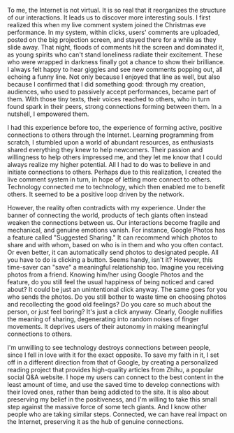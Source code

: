 To me, the Internet is not virtual. It is so real that it reorganizes the structure of our interactions. It leads us to discover more interesting souls. I first realized this when my live comment system joined the Christmas eve performance. In my system, within clicks, users' comments are uploaded, posted on the big projection screen, and stayed there for a while as they slide away. That night, floods of comments hit the screen and dominated it, as young spirits who can't stand loneliness radiate their excitement. These who were wrapped in darkness finally got a chance to show their brilliance. I always felt happy to hear giggles and see new comments popping out, all echoing a funny line. Not only because I enjoyed that line as well, but also because I confirmed that I did something good: through my creation, audiences, who used to passively accept performances, became part of them. With those tiny texts, their voices reached to others, who in turn found spark in their peers, strong connections forming between them. In a nutshell, I empowered them.

I had this experience before too, the experience of forming active, positive connections to others through the Internet. Learning programming from scratch, I stumbled upon a world of abundant resources, as enthusiasts shared everything they knew to help newcomers. Their passion and willingness to help others impressed me, and they let me know that I could always realize my higher potential. All I had to do was to believe in and initiate connections to others. Perhaps due to this realization, I created the live comment system in turn, in hope of letting more connect to others. Technology connected me to technology, which then enabled me to benefit others. It seemed to be a positive loop driven by the network.

However, the reality often contradicts with my experience. Under the banner of connecting the world, products of tech giants often instead weaken the connections between us. Our interactions become fragile and mechanical, and genuine emotions vanish. For instance, Google Photos has a feature called "Suggested Sharing." It can recommend which photos to share and with whom, based on who is in them and who you often contact. Or even better, it can automatically send photos to designated people. All you have to do is clicking a button. Seems handy, isn't it? However, this time-saver can "save" a meaningful relationship too. Imagine you receiving photos from a friend. Knowing him/her using Google Photos and the feature, do you still feel the usual happiness of being noticed and cared about? It could be just an unintentional click anyway. The same goes for you who sends the photos. Do you still bother to waste time on choosing photos and recollecting the good old feelings? Do you care so much about the person, or just feel boring? It's just a click anyway. Clearly, Google nullifies the meaning of sharing, degenerating into random noises of finger movements. It deprives users of their autonomy in making meaningful connections to others.

I'm unwilling to see technology destroys connections between people, since I fell in love with it for the exact opposite. To save my faith in it, I set off in a different direction from that of Google, by creating a personalized reading project that provides high-quality articles from Zhihu, a popular social Q&A website. I hope my users can connect to the best content in the least amount of time, and use the saved time to develop connections with their loved ones, rather than being addicted to the site. It is also about preserving my belief in the positiveness, and I'm willing to take this small step against the massive force of some tech giants. And I know other people who are taking similar steps. Connected, we can have real impact on the Internet, preserving it as the hub of genuine connections.